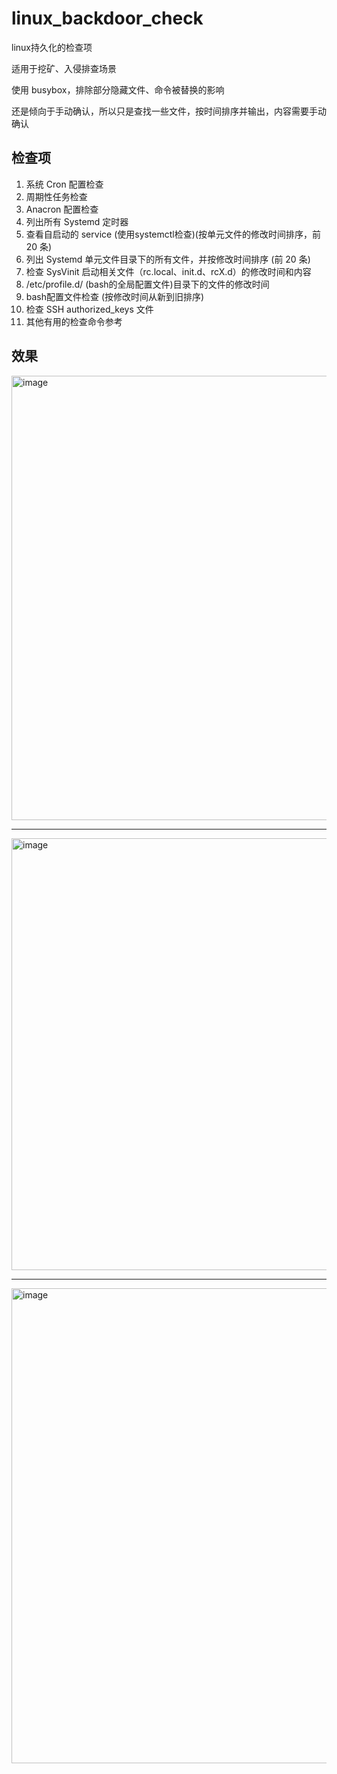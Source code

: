 # linux_backdoor_check
linux持久化的检查项

适用于挖矿、入侵排查场景


使用 busybox，排除部分隐藏文件、命令被替换的影响

还是倾向于手动确认，所以只是查找一些文件，按时间排序并输出，内容需要手动确认


## 检查项
1. 系统 Cron 配置检查
2. 周期性任务检查
3. Anacron 配置检查
4. 列出所有 Systemd 定时器
5. 查看自启动的 service (使用systemctl检查)(按单元文件的修改时间排序，前 20 条)
6. 列出 Systemd 单元文件目录下的所有文件，并按修改时间排序 (前 20 条)
7. 检查 SysVinit 启动相关文件（rc.local、init.d、rcX.d）的修改时间和内容
8. /etc/profile.d/ (bash的全局配置文件)目录下的文件的修改时间
9. bash配置文件检查 (按修改时间从新到旧排序)
10. 检查 SSH authorized_keys 文件
11. 其他有用的检查命令参考

## 效果
<img width="711" alt="image" src="https://github.com/user-attachments/assets/b28a43a4-90de-4281-bc15-34dee0cf2c40" />

---

<img width="691" alt="image" src="https://github.com/user-attachments/assets/eb36c75d-0815-43cf-8e75-2a1fb8f56562" />

---

<img width="760" alt="image" src="https://github.com/user-attachments/assets/a6ebecdc-2bf7-4f45-bdbc-e5d11c912ad7" />
